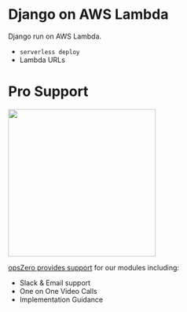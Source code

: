 # Django on AWS Lambda

Django run on AWS Lambda.

- `serverless deploy`
- Lambda URLs

# Pro Support

<a href="https://www.opszero.com"><img src="https://assets.opszero.com/images/opszero_11_29_2016.png" width="300px"/></a>

[opsZero provides support](https://www.opszero.com/devops) for our modules including:

- Slack & Email support
- One on One Video Calls
- Implementation Guidance
